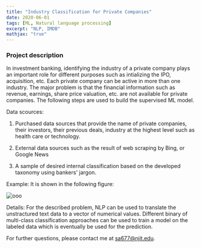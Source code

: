 ```yaml
---
title: "Industry Classification for Private Companies"
date: 2020-06-01
tags: [ML, Natural language processing]
excerpt: "NLP, IMDB"
mathjax: "true"
---
```

### Project description

In investment banking, identifying the industry of a private company plays an important role for different purposes such as intializing the IPO, acquisition, etc. Each private company can be active in more than one industry. The major problem is that the financial information such as revenue, earnings, share price valuation, etc. are not available for private companies. The following steps are used to build the supervised ML model.  

Data scources: 

1. Purchased data sources that provide the name of private companies, their investors, their previous deals, industry at the highest level such as health care or technology.  

2. External data sources such as the result of web scraping by Bing, or Google News

3. A sample of desired internal classification based on the developed taxonomy using bankers' jargon.  


Example: It is shown in the following figure:

<img src="{{ site.url }}{{ site.baseurl }}/images/PE-Classifiaction/PE.png" alt="ooo">

Details: For the described problem, NLP can be used to translate the unstractured text data to a vector of numerical values. Different binary of multi-class classification approaches can be used to train a model on the labeled data which is eventually be used for the prediction. 

For further questions, please contact me at sa677@njit.edu. 